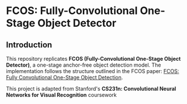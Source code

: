 # FCOS: Fully-Convolutional One-Stage Object Detector

## Introduction
This repository replicates **FCOS (Fully-Convolutional One-Stage Object Detector)**, a one-stage anchor-free object detection model. The implementation follows the structure outlined in the FCOS paper: [FCOS: Fully Convolutional One-Stage Object Detection](https://arxiv.org/abs/1904.01355).

This project is adapted from Stanford's **CS231n: Convolutional Neural Networks for Visual Recognition** coursework
